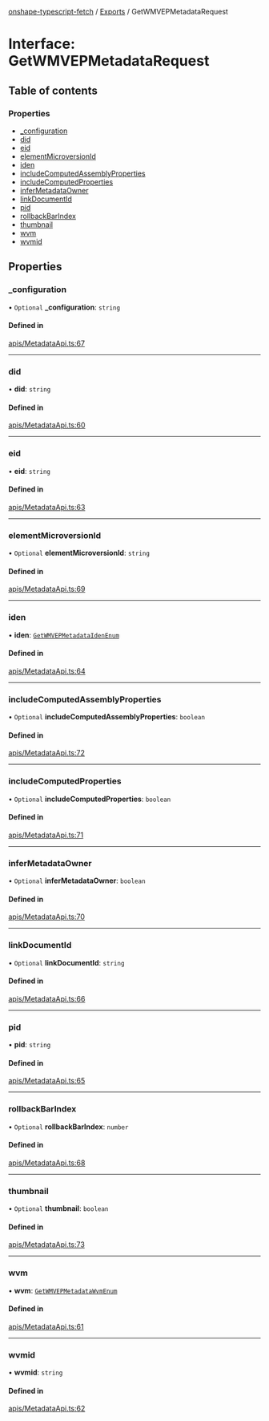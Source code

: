 [onshape-typescript-fetch](../README.md) / [Exports](../modules.md) / GetWMVEPMetadataRequest

# Interface: GetWMVEPMetadataRequest

## Table of contents

### Properties

- [\_configuration](GetWMVEPMetadataRequest.md#_configuration)
- [did](GetWMVEPMetadataRequest.md#did)
- [eid](GetWMVEPMetadataRequest.md#eid)
- [elementMicroversionId](GetWMVEPMetadataRequest.md#elementmicroversionid)
- [iden](GetWMVEPMetadataRequest.md#iden)
- [includeComputedAssemblyProperties](GetWMVEPMetadataRequest.md#includecomputedassemblyproperties)
- [includeComputedProperties](GetWMVEPMetadataRequest.md#includecomputedproperties)
- [inferMetadataOwner](GetWMVEPMetadataRequest.md#infermetadataowner)
- [linkDocumentId](GetWMVEPMetadataRequest.md#linkdocumentid)
- [pid](GetWMVEPMetadataRequest.md#pid)
- [rollbackBarIndex](GetWMVEPMetadataRequest.md#rollbackbarindex)
- [thumbnail](GetWMVEPMetadataRequest.md#thumbnail)
- [wvm](GetWMVEPMetadataRequest.md#wvm)
- [wvmid](GetWMVEPMetadataRequest.md#wvmid)

## Properties

### \_configuration

• `Optional` **\_configuration**: `string`

#### Defined in

[apis/MetadataApi.ts:67](https://github.com/toebes/onshape-typescript-fetch/blob/3e11ae1/apis/MetadataApi.ts#L67)

___

### did

• **did**: `string`

#### Defined in

[apis/MetadataApi.ts:60](https://github.com/toebes/onshape-typescript-fetch/blob/3e11ae1/apis/MetadataApi.ts#L60)

___

### eid

• **eid**: `string`

#### Defined in

[apis/MetadataApi.ts:63](https://github.com/toebes/onshape-typescript-fetch/blob/3e11ae1/apis/MetadataApi.ts#L63)

___

### elementMicroversionId

• `Optional` **elementMicroversionId**: `string`

#### Defined in

[apis/MetadataApi.ts:69](https://github.com/toebes/onshape-typescript-fetch/blob/3e11ae1/apis/MetadataApi.ts#L69)

___

### iden

• **iden**: [`GetWMVEPMetadataIdenEnum`](../modules.md#getwmvepmetadataidenenum-1)

#### Defined in

[apis/MetadataApi.ts:64](https://github.com/toebes/onshape-typescript-fetch/blob/3e11ae1/apis/MetadataApi.ts#L64)

___

### includeComputedAssemblyProperties

• `Optional` **includeComputedAssemblyProperties**: `boolean`

#### Defined in

[apis/MetadataApi.ts:72](https://github.com/toebes/onshape-typescript-fetch/blob/3e11ae1/apis/MetadataApi.ts#L72)

___

### includeComputedProperties

• `Optional` **includeComputedProperties**: `boolean`

#### Defined in

[apis/MetadataApi.ts:71](https://github.com/toebes/onshape-typescript-fetch/blob/3e11ae1/apis/MetadataApi.ts#L71)

___

### inferMetadataOwner

• `Optional` **inferMetadataOwner**: `boolean`

#### Defined in

[apis/MetadataApi.ts:70](https://github.com/toebes/onshape-typescript-fetch/blob/3e11ae1/apis/MetadataApi.ts#L70)

___

### linkDocumentId

• `Optional` **linkDocumentId**: `string`

#### Defined in

[apis/MetadataApi.ts:66](https://github.com/toebes/onshape-typescript-fetch/blob/3e11ae1/apis/MetadataApi.ts#L66)

___

### pid

• **pid**: `string`

#### Defined in

[apis/MetadataApi.ts:65](https://github.com/toebes/onshape-typescript-fetch/blob/3e11ae1/apis/MetadataApi.ts#L65)

___

### rollbackBarIndex

• `Optional` **rollbackBarIndex**: `number`

#### Defined in

[apis/MetadataApi.ts:68](https://github.com/toebes/onshape-typescript-fetch/blob/3e11ae1/apis/MetadataApi.ts#L68)

___

### thumbnail

• `Optional` **thumbnail**: `boolean`

#### Defined in

[apis/MetadataApi.ts:73](https://github.com/toebes/onshape-typescript-fetch/blob/3e11ae1/apis/MetadataApi.ts#L73)

___

### wvm

• **wvm**: [`GetWMVEPMetadataWvmEnum`](../modules.md#getwmvepmetadatawvmenum-1)

#### Defined in

[apis/MetadataApi.ts:61](https://github.com/toebes/onshape-typescript-fetch/blob/3e11ae1/apis/MetadataApi.ts#L61)

___

### wvmid

• **wvmid**: `string`

#### Defined in

[apis/MetadataApi.ts:62](https://github.com/toebes/onshape-typescript-fetch/blob/3e11ae1/apis/MetadataApi.ts#L62)
